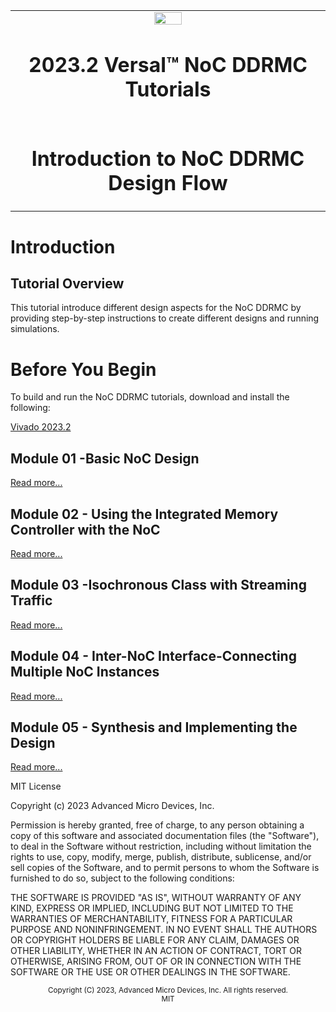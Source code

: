 <table>
 <tr>
   <td align="center"><img src="https://d3cy9zhslanhfa.cloudfront.net/media/6D972F55-8581-42E9-B19004B4B9C6882E/3DD2D00D-F761-4236-83D03E37BE7F68B2/webimage-82094271-A5DD-425A-A6F4B96AEEECFDC5.jpg" width="30%"/><h1>2023.2 Versal™ NoC DDRMC Tutorials</h1>
   </td>
 </tr>
 <tr>
 <td align="center"><h1>Introduction to NoC DDRMC Design Flow </h1>
 </td>
 </tr>
</table>

# Introduction

## Tutorial Overview
This tutorial introduce different design aspects for the NoC DDRMC by providing step-by-step instructions to create different designs and running simulations.



# Before You Begin

To build and run the NoC DDRMC tutorials, download and install the following:

[Vivado 2023.2](https://www.xilinx.com/support/download.html)


## Module 01 -Basic NoC Design


[Read more...](Module_01_Basic_NoC_Design)

## Module 02 - Using the Integrated Memory Controller with the NoC


[Read more...](Module_02_Using_Integrated_Memory_Controller_with_NoC)

## Module 03 -Isochronous Class with Streaming Traffic


[Read more...](Module_03_Isochronous_class_with_streaming_traffic)

## Module 04 - Inter-NoC Interface-Connecting Multiple NoC Instances


[Read more...](Module_04_Inter_NoC_Interface_Connecting_multiple_NoC_instances)

## Module 05 - Synthesis and Implementing the Design


[Read more...](Module_05_Synthesis_and_Implementing_Design)






MIT License

Copyright (c) 2023 Advanced Micro Devices, Inc.

Permission is hereby granted, free of charge, to any person obtaining a copy of this software and associated documentation files (the "Software"), to deal in the Software without restriction, including without limitation the rights to use, copy, modify, merge, publish, distribute, sublicense, and/or sell copies of the Software, and to permit persons to whom the Software is furnished to do so, subject to the following conditions:


THE SOFTWARE IS PROVIDED "AS IS", WITHOUT WARRANTY OF ANY KIND, EXPRESS OR IMPLIED, INCLUDING BUT NOT LIMITED TO THE WARRANTIES OF MERCHANTABILITY, FITNESS FOR A PARTICULAR PURPOSE AND NONINFRINGEMENT. IN NO EVENT SHALL THE AUTHORS OR COPYRIGHT HOLDERS BE LIABLE FOR ANY CLAIM, DAMAGES OR OTHER LIABILITY, WHETHER IN AN ACTION OF CONTRACT, TORT OR OTHERWISE, ARISING FROM, OUT OF OR IN CONNECTION WITH THE SOFTWARE OR THE USE OR OTHER DEALINGS IN THE SOFTWARE.

<p align="center"><sup>Copyright (C) 2023, Advanced Micro Devices, Inc. All rights reserved.</sup><br><sup>MIT</sup><br></p>



